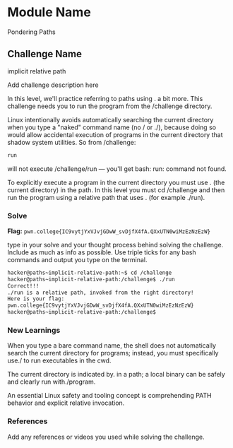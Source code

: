 # Module Name
Pondering Paths
## Challenge Name
implicit relative path

Add challenge description here

In this level, we'll practice referring to paths using . a bit more. This challenge needs you to run the program from the /challenge directory.

Linux intentionally avoids automatically searching the current directory when you type a "naked" command name (no / or ./), because doing so would allow accidental execution of programs in the current directory that shadow system utilities. So from /challenge:
```bash
run
```
will not execute /challenge/run — you'll get bash: run: command not found.

To explicitly execute a program in the current directory you must use . (the current directory) in the path. In this level you must cd /challenge and then run the program using a relative path that uses . (for example ./run).

### Solve
**Flag:** `pwn.college{IC9vytjYxVJvjGDwW_svDjfX4fA.QXxUTN0wiMzEzNzEzW}`

type in your solve and your thought process behind solving the challenge. Include as much as info as possible. Use triple ticks for any bash commands and output you type on the terminal.

```bash
hacker@paths~implicit-relative-path:~$ cd /challenge
hacker@paths~implicit-relative-path:/challenge$ ./run
Correct!!!
./run is a relative path, invoked from the right directory!
Here is your flag:
pwn.college{IC9vytjYxVJvjGDwW_svDjfX4fA.QXxUTN0wiMzEzNzEzW}
hacker@paths~implicit-relative-path:/challenge$

```

### New Learnings
When you type a bare command name, the shell does not automatically search the current directory for programs; instead, you must specifically use./ to run executables in the cwd.

 The current directory is indicated by. in a path; a local binary can be safely and clearly run with./program.

 An essential Linux safety and tooling concept is comprehending PATH behavior and explicit relative invocation.

### References 
Add any references or videos you used while solving the challenge.
